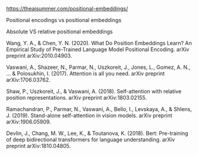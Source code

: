 
https://theaisummer.com/positional-embeddings/

Positional encodings vs positional embeddings

Absolute VS relative positional embeddings

Wang, Y. A., & Chen, Y. N. (2020). What Do Position Embeddings Learn? An Empirical Study of Pre-Trained Language Model Positional Encoding. arXiv preprint arXiv:2010.04903.

Vaswani, A., Shazeer, N., Parmar, N., Uszkoreit, J., Jones, L., Gomez, A. N., ... & Polosukhin, I. (2017). Attention is all you need. arXiv preprint arXiv:1706.03762.

Shaw, P., Uszkoreit, J., & Vaswani, A. (2018). Self-attention with relative position representations. arXiv preprint arXiv:1803.02155.

Ramachandran, P., Parmar, N., Vaswani, A., Bello, I., Levskaya, A., & Shlens, J. (2019). Stand-alone self-attention in vision models. arXiv preprint arXiv:1906.05909.

Devlin, J., Chang, M. W., Lee, K., & Toutanova, K. (2018). Bert: Pre-training of deep bidirectional transformers for language understanding. arXiv preprint arXiv:1810.04805.


